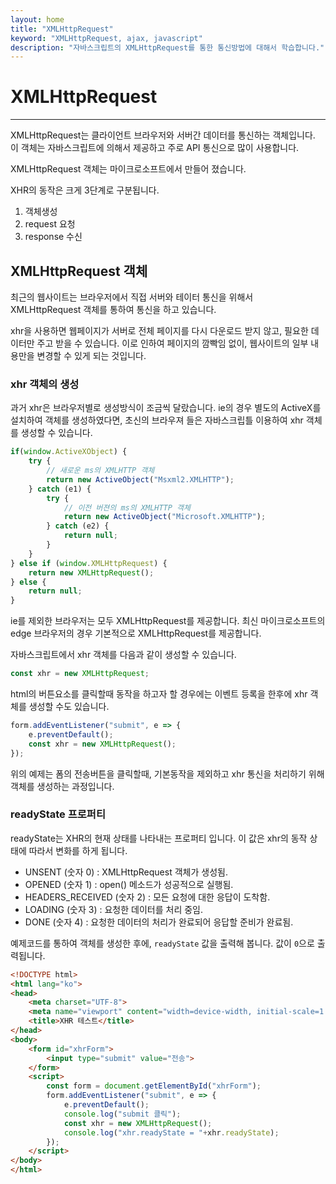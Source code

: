```yaml
---
layout: home
title: "XMLHttpRequest"
keyword: "XMLHttpRequest, ajax, javascript"
description: "자바스크립트의 XMLHttpRequest를 통한 통신방법에 대해서 학습합니다."
---
```


# XMLHttpRequest
---
XMLHttpRequest는 클라이언트 브라우저와 서버간 데이터를 통신하는 객체입니다. 이 객체는 자바스크립트에 의해서 제공하고 주로 API 통신으로 많이 사용합니다.

XMLHttpRequest 객체는 마이크로소프트에서 만들어 졌습니다.


XHR의 동작은 크게 3단계로 구분됩니다.
1. 객체생성
2. request 요청
3. response 수신


## XMLHttpRequest 객체
최근의 웹사이트는 브라우저에서 직접 서버와 테이터 통신을 위해서 XMLHttpRequest 객체를 통하여 통신을 하고 있습니다.

xhr을 사용하면 웹페이지가 서버로 전체 페이지를 다시 다운로드 받지 않고, 필요한 데이터만 주고 받을 수 있습니다.
이로 인하여 페이지의 깜빡임 없이, 웹사이트의 일부 내용만을 변경할 수 있게 되는 것입니다.

### xhr 객체의 생성
과거 xhr은 브라우저별로 생성방식이 조금씩 달랐습니다. ie의 경우 별도의 ActiveX를 설치하여 객체를 생성하였다면,
초신의 브라우져 들은 자바스크립틀 이용하여 xhr 객체를 생성할 수 있습니다.

```js
if(window.ActiveXObject) {
    try {
        // 새로운 ms의 XMLHTTP 객체
        return new ActiveObject("Msxml2.XMLHTTP");
    } catch (e1) {
        try {
            // 이전 버젼의 ms의 XMLHTTP 객체
            return new ActiveObject("Microsoft.XMLHTTP");
        } catch (e2) {
            return null;
        }
    }
} else if (window.XMLHttpRequest) {
    return new XMLHttpRequest();
} else {
    return null;
}
```

ie를 제외한 브라우저는 모두 XMLHttpRequest를 제공합니다.
최신 마이크로소프트의 edge 브라우저의 경우 기본적으로 XMLHttpRequest를 제공합니다.

자바스크립트에서 xhr 객체를 다음과 같이 생성할 수 있습니다.

```js
const xhr = new XMLHttpRequest;
```

html의 버튼요소를 클릭할때 동작을 하고자 할 경우에는 이벤트 등록을 한후에 xhr 객체를 생성할 수도 있습니다.

```js
form.addEventListener("submit", e => {
    e.preventDefault();
    const xhr = new XMLHttpRequest();
});
```

위의 예제는 폼의 전송버튼을 클릭할때, 기본동작을 제외하고 xhr 통신을 처리하기 위해 객체를 생성하는 과정입니다.

### readyState 프로퍼티
readyState는 XHR의 현재 상태를 나타내는 프로퍼티 입니다.
이 값은 xhr의 동작 상태에 따라서 변화를 하게 됩니다.

* UNSENT (숫자 0) : XMLHttpRequest 객체가 생성됨.
* OPENED (숫자 1) : open() 메소드가 성공적으로 실행됨.
* HEADERS_RECEIVED (숫자 2) : 모든 요청에 대한 응답이 도착함.
* LOADING (숫자 3) : 요청한 데이터를 처리 중임.
* DONE (숫자 4) : 요청한 데이터의 처리가 완료되어 응답할 준비가 완료됨.

예제코드를 통하여 객체를 생성한 후에, `readyState` 값을 출력해 봅니다.
값이 `0`으로 출력됩니다.
```html
<!DOCTYPE html>
<html lang="ko">
<head>
    <meta charset="UTF-8">
    <meta name="viewport" content="width=device-width, initial-scale=1.0">
    <title>XHR 테스트</title>
</head>
<body>
    <form id="xhrForm">
        <input type="submit" value="전송">
    </form>
    <script>
        const form = document.getElementById("xhrForm");
        form.addEventListener("submit", e => {
            e.preventDefault();
            console.log("submit 클릭");
            const xhr = new XMLHttpRequest();
            console.log("xhr.readyState = "+xhr.readyState);
        });
    </script>
</body>
</html>
```



